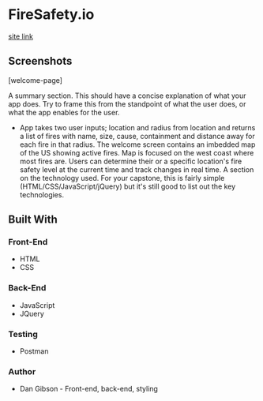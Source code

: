 # FireSafety.io 
[site link](https://dan-j-gibson.github.io/Fire-Safety-Lookup/)

## Screenshots
[welcome-page] 

A summary section. This should have a concise explanation of what your app does. Try to frame this from the standpoint of what the user does, or what the app enables for the user.
- App takes two user inputs; location and radius from location and returns a list of fires with name, size, cause, containment and distance away for each fire in that radius. The welcome screen contains an imbedded map of the US showing active fires. Map is focused on the west coast where most fires are. Users can determine their or a specific location's fire safety level at the current time and track changes in real time.
A section on the technology used. For your capstone, this is fairly simple (HTML/CSS/JavaScript/jQuery) but it's still good to list out the key technologies.

## Built With

### Front-End
* HTML
* CSS

### Back-End
* JavaScript
* JQuery

### Testing
* Postman

### Author
* Dan Gibson - Front-end, back-end, styling

